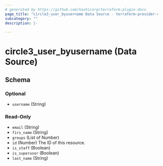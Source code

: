 ```yaml
---
# generated by https://github.com/hashicorp/terraform-plugin-docs
page_title: "circle3_user_byusername Data Source - terraform-provider-circle3"
subcategory: ""
description: |-
  
---
```


# circle3_user_byusername (Data Source)





<!-- schema generated by tfplugindocs -->
## Schema

### Optional

- `username` (String)

### Read-Only

- `email` (String)
- `firs_name` (String)
- `groups` (List of Number)
- `id` (Number) The ID of this resource.
- `is_staff` (Boolean)
- `is_superuser` (Boolean)
- `last_name` (String)


